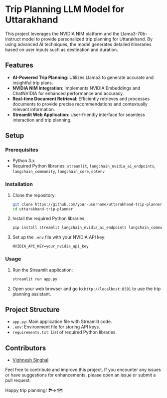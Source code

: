 # Trip Planning LLM Model for Uttarakhand

This project leverages the NVIDIA NIM platform and the Llama3-70b-instruct model to provide personalized trip planning for Uttarakhand. By using advanced AI techniques, the model generates detailed itineraries based on user inputs such as destination and duration.

## Features

- **AI-Powered Trip Planning**: Utilizes Llama3 to generate accurate and insightful trip plans.
- **NVIDIA NIM Integration**: Implements NVIDIA Embeddings and ChatNVIDIA for enhanced performance and accuracy.
- **Real-time Document Retrieval**: Efficiently retrieves and processes documents to provide precise recommendations and contextually relevant information.
- **Streamlit Web Application**: User-friendly interface for seamless interaction and trip planning.

## Setup

### Prerequisites

- Python 3.x
- Required Python libraries: `streamlit`, `langchain_nvidia_ai_endpoints`, `langchain_community`, `langchain_core`, `dotenv`

### Installation

1. Clone the repository:
    ```sh
    git clone https://github.com/your-username/uttarakhand-trip-planner.git
    cd uttarakhand-trip-planner
    ```

2. Install the required Python libraries:
    ```sh
    pip install streamlit langchain_nvidia_ai_endpoints langchain_community langchain_core python-dotenv
    ```

3. Set up the `.env` file with your NVIDIA API key:
    ```env
    NVIDIA_API_KEY=your_nvidia_api_key
    ```

### Usage

1. Run the Streamlit application:
    ```sh
    streamlit run app.py
    ```

2. Open your web browser and go to `http://localhost:8501` to use the trip planning assistant.

## Project Structure

- `app.py`: Main application file with Streamlit code.
- `.env`: Environment file for storing API keys.
- `requirements.txt`: List of required Python libraries.

## Contributors

- [Vighnesh Singhal](https://github.com/Vig7037)

Feel free to contribute and improve this project. If you encounter any issues or have suggestions for enhancements, please open an issue or submit a pull request.

Happy trip planning! 🏞️✈️🗺️
